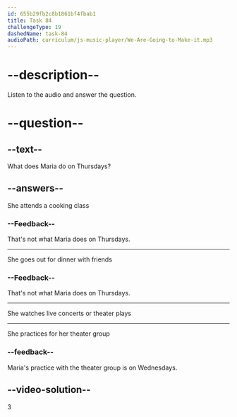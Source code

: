 ```yaml
---
id: 655b29fb2c8b1861bf4fbab1
title: Task 84
challengeType: 19
dashedName: task-84
audioPath: curriculum/js-music-player/We-Are-Going-to-Make-it.mp3
---
```


<!--
AUDIO REFERENCE: 
Brian: That's exciting! How about Thursdays.
Maria: Thursdays are for watching shows. I look for live concerts or theater plays. It's my favorite time to relax.
-->

# --description--

Listen to the audio and answer the question.

# --question--

## --text--

What does Maria do on Thursdays?

## --answers--

She attends a cooking class

### --Feedback--

That's not what Maria does on Thursdays.

---

She goes out for dinner with friends

### --Feedback--

That's not what Maria does on Thursdays.

---

She watches live concerts or theater plays

---

She practices for her theater group

### --feedback--

Maria's practice with the theater group is on Wednesdays.

## --video-solution--

3
